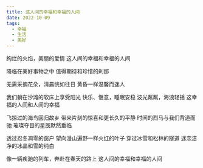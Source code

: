 ```yaml
---
title: 这人间的幸福和幸福的人间
date: 2022-10-09
tags:
  - 幸福
  - 生活
  - 美好
---
```


绚烂的火焰，美丽的爱情
这人间的幸福和幸福的人间
<!--more-->
降临在美好事物之中
值得期待和珍惜的刹那

无需采摘花朵，清晨恍如往日
黄昏一样温馨而迷人

我们躺在沙滩的软床上享受阳光
快乐、惬意，睡眠安稳
波光粼粼，海浪轻摇
这幸福的人间和人间的幸福

飞掠过的海鸟回归故乡
带来片刻的惊喜和更长久的平静
时间的烈马与我们背道而驰
璀璨夺目的星辰默然垂临

透过忍冬凋零的窗户
望向漫山遍野一样火红的叶子
穿过冰雪和松林的隧道
迷恋洁净的冰晶和雪的纯白

像一辆疾驰的列车，奔赴在春天的路上
这人间的幸福和幸福的人间
